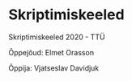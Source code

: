 # Skriptimiskeeled
Skriptimiskeeled 2020 - TTÜ

Õppejõud: Elmet Orasson

Õppija: Vjatseslav Davidjuk
